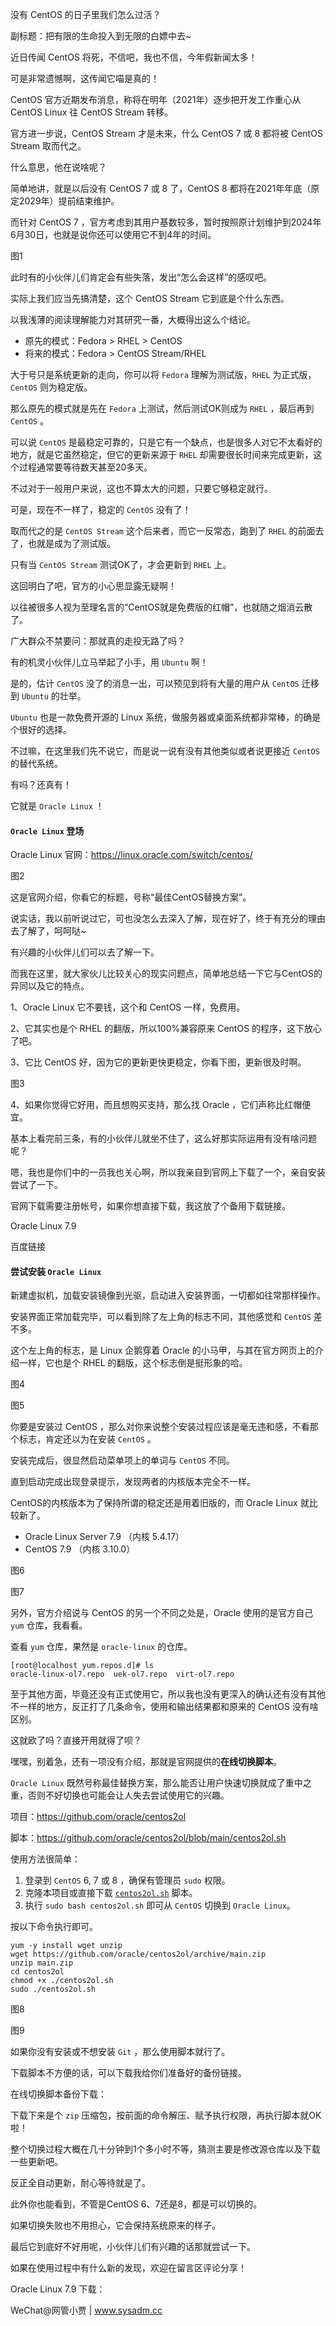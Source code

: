 没有 CentOS 的日子里我们怎么过活？

副标题：把有限的生命投入到无限的白嫖中去~





近日传闻 CentOS 将死，不信吧，我也不信，今年假新闻太多！

可是非常遗憾啊，这传闻它喵是真的！

CentOS 官方近期发布消息，称将在明年（2021年）逐步把开发工作重心从 CentOS Linux 往 CentOS Stream 转移。

官方进一步说，CentOS Stream 才是未来，什么 CentOS 7 或 8 都将被 CentOS Stream 取而代之。

什么意思，他在说啥呢？

简单地讲，就是以后没有 CentOS 7 或 8 了，CentOS 8 都将在2021年年底（原定2029年）提前结束维护。

而针对 CentOS 7 ，官方考虑到其用户基数较多，暂时按照原计划维护到2024年6月30日，也就是说你还可以使用它不到4年的时间。

图1



此时有的小伙伴儿们肯定会有些失落，发出“怎么会这样”的感叹吧。

实际上我们应当先搞清楚，这个 CentOS Stream 它到底是个什么东西。

以我浅薄的阅读理解能力对其研究一番，大概得出这么个结论。

* 原先的模式：Fedora > RHEL > CentOS
* 将来的模式：Fedora > CentOS Stream/RHEL



大于号只是系统更新的走向，你可以将 `Fedora` 理解为测试版，`RHEL` 为正式版，`CentOS` 则为稳定版。

那么原先的模式就是先在 `Fedora` 上测试，然后测试OK则成为 `RHEL` ，最后再到 `CentOS` 。

可以说 `CentOS` 是最稳定可靠的，只是它有一个缺点，也是很多人对它不太看好的地方，就是它虽然稳定，但它的更新来源于 `RHEL` 却需要很长时间来完成更新，这个过程通常要等待数天甚至20多天。

不过对于一般用户来说，这也不算太大的问题，只要它够稳定就行。

可是，现在不一样了，稳定的 `CentOS` 没有了！

取而代之的是 `CentOS Stream` 这个后来者，而它一反常态，跑到了 `RHEL` 的前面去了，也就是成为了测试版。

只有当 `CentOS Stream` 测试OK了，才会更新到 `RHEL` 上。

这回明白了吧，官方的小心思显露无疑啊！

以往被很多人视为至理名言的“CentOS就是免费版的红帽”，也就随之烟消云散了。



广大群众不禁要问：那就真的走投无路了吗？

有的机灵小伙伴儿立马举起了小手，用 `Ubuntu` 啊！

是的，估计 `CentOS` 没了的消息一出，可以预见到将有大量的用户从 `CentOS` 迁移到 `Ubuntu` 的壮举。

`Ubuntu` 也是一款免费开源的 Linux 系统，做服务器或桌面系统都非常棒，的确是个很好的选择。

不过嘛，在这里我们先不说它，而是说一说有没有其他类似或者说更接近 `CentOS` 的替代系统。

有吗？还真有！

它就是 `Oracle Linux` ！



#### `Oracle Linux` 登场

Oracle Linux 官网：https://linux.oracle.com/switch/centos/

图2



这是官网介绍，你看它的标题，号称“最佳CentOS替换方案”。

说实话，我以前听说过它，可也没怎么去深入了解，现在好了，终于有充分的理由去了解了，呵呵哒~

有兴趣的小伙伴儿们可以去了解一下。

而我在这里，就大家伙儿比较关心的现实问题点，简单地总结一下它与CentOS的异同以及它的特点。



1、Oracle Linux 它不要钱，这个和 CentOS 一样，免费用。



2、它其实也是个 RHEL 的翻版，所以100%兼容原来 CentOS 的程序，这下放心了吧。



3、它比 CentOS 好，因为它的更新更快更稳定，你看下图，更新很及时啊。

图3



4、如果你觉得它好用，而且想购买支持，那么找 Oracle ，它们声称比红帽便宜。



基本上看完前三条，有的小伙伴儿就坐不住了，这么好那实际运用有没有啥问题呢？

嗯，我也是你们中的一员我也关心啊，所以我亲自到官网上下载了一个，亲自安装尝试了一下。

官网下载需要注册帐号，如果你想直接下载，我这放了个备用下载链接。

Oracle Linux 7.9

百度链接









#### 尝试安装 `Oracle Linux` 

新建虚拟机，加载安装镜像到光驱，启动进入安装界面，一切都如往常那样操作。

安装界面正常加载完毕，可以看到除了左上角的标志不同，其他感觉和 `CentOS` 差不多。

这个左上角的标志，是 Linux 企鹅穿着 Oracle 的小马甲，与其在官方网页上的介绍一样，它也是个 RHEL 的翻版，这个标志倒是挺形象的哈。

图4

图5



你要是安装过 CentOS ，那么对你来说整个安装过程应该是毫无违和感，不看那个标志，肯定还以为在安装 `CentOS` 。



安装完成后，很显然启动菜单项上的单词与 `CentOS` 不同。

直到启动完成出现登录提示，发现两者的内核版本完全不一样。

CentOS的内核版本为了保持所谓的稳定还是用着旧版的，而 Oracle Linux 就比较新了。

* Oracle Linux Server 7.9 （内核 5.4.17）
* CentOS 7.9 （内核 3.10.0）

图6

图7



另外，官方介绍说与 CentOS 的另一个不同之处是，Oracle 使用的是官方自己 `yum` 仓库，我看看。

查看 `yum` 仓库，果然是 `oracle-linux` 的仓库。

```shell
[root@localhost yum.repos.d]# ls
oracle-linux-ol7.repo  uek-ol7.repo  virt-ol7.repo
```



至于其他方面，毕竟还没有正式使用它，所以我也没有更深入的确认还有没有其他不一样的地方，反正打了几条命令，使用和输出结果都和原来的 CentOS 没有啥区别。



这就欧了吗？直接开用就得了呗？

嘿嘿，别着急，还有一项没有介绍，那就是官网提供的**在线切换脚本**。

`Oracle Linux` 既然号称最佳替换方案，那么能否让用户快速切换就成了重中之重，否则不好切换也可能会让人失去尝试使用它的兴趣。

项目：https://github.com/oracle/centos2ol

脚本：https://github.com/oracle/centos2ol/blob/main/centos2ol.sh



使用方法很简单：

1. 登录到 `CentOS` 6, 7 或 8 ，确保有管理员 `sudo` 权限。
2. 克隆本项目或直接下载 [`centos2ol.sh`](https://github.com/oracle/centos2ol/blob/main/centos2ol.sh) 脚本。
3. 执行 `sudo bash centos2ol.sh` 即可从 `CentOS` 切换到 `Oracle Linux`。



按以下命令执行即可。

```shell
yum -y install wget unzip
wget https://github.com/oracle/centos2ol/archive/main.zip
unzip main.zip
cd centos2ol
chmod +x ./centos2ol.sh
sudo ./centos2ol.sh
```

图8

图9



如果你没有安装或不想安装 `Git` ，那么使用脚本就行了。

下载脚本不方便的话，可以下载我给你们准备好的备份链接。

在线切换脚本备份下载：

下载下来是个 `zip` 压缩包，按前面的命令解压、赋予执行权限，再执行脚本就OK啦！



整个切换过程大概在几十分钟到1个多小时不等，猜测主要是修改源仓库以及下载一些更新吧。

反正全自动更新，耐心等待就是了。

此外你也能看到，不管是CentOS 6、7还是8，都是可以切换的。

如果切换失败也不用担心，它会保持系统原来的样子。



最后它到底好不好用呢，小伙伴儿们有兴趣的话那就尝试一下。

如果在使用过程中有什么新的发现，欢迎在留言区评论分享！





Oracle Linux 7.9 下载：



WeChat@网管小贾 | www.sysadm.cc



